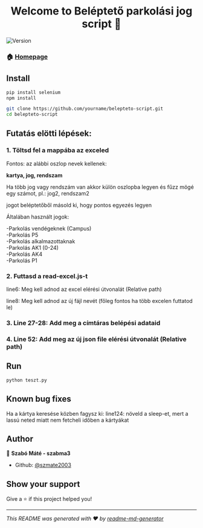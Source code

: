 <h1 align="center">Welcome to Beléptető parkolási jog script 👋</h1>
<p>
  <img alt="Version" src="https://img.shields.io/badge/version-1-blue.svg?cacheSeconds=2592000" />
</p>

### 🏠 [Homepage](teszt.py)

## Install

```sh
pip install selenium
npm install

git clone https://github.com/yourname/belepteto-script.git
cd belepteto-script
```

## Futatás elötti lépések:

### 1. Töltsd fel a mappába az exceled

Fontos: az alábbi oszlop nevek kellenek:

**kartya, jog, rendszam**

Ha több jog vagy rendszám van akkor külön oszlopba legyen és fűzz mögé egy számot, pl.: jog2, rendszam2

jogot beléptetőből másold ki, hogy pontos egyezés legyen

Általában használt jogok:

-Parkolás vendégeknek (Campus) </br>
-Parkolás P5 </br>
-Parkolás alkalmazottaknak </br>
-Parkolás AK1 (0-24) </br>
-Parkolás AK4 </br>
-Parkolás P1 </br>


### 2. Futtasd a read-excel.js-t

line6: Meg kell adnod az excel elérési útvonalát (Relative path)

line8: Meg kell adnod az új fájl nevét (főleg fontos ha több excelen futtatod le)

### 3. Line 27-28: Add meg a címtáras belépési adataid

### 4. Line 52: Add meg az új json file elérési útvonalát (Relative path)

## Run

```sh
python teszt.py
```

## Known bug fixes

Ha a kártya keresése közben fagysz ki:
line124: növeld a sleep-et, mert a lassú neted miatt nem fetcheli időben a kártyákat

## Author

👤 **Szabó Máté - szabma3**

- Github: [@szmate2003](https://github.com/szmate2003)

## Show your support

Give a ⭐️ if this project helped you!

---

_This README was generated with ❤️ by [readme-md-generator](https://github.com/kefranabg/readme-md-generator)_
